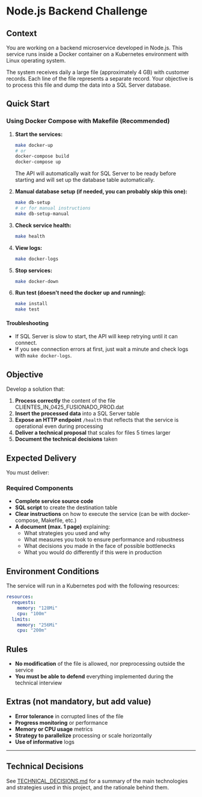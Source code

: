 # Node.js Backend Challenge

## Context

You are working on a backend microservice developed in Node.js. This service runs inside a Docker container on a Kubernetes environment with Linux operating system.

The system receives daily a large file (approximately 4 GB) with customer records. Each line of the file represents a separate record. Your objective is to process this file and dump the data into a SQL Server database.

## Quick Start

### Using Docker Compose with Makefile (Recommended)

1. **Start the services:**
   ```bash
   make docker-up
   # or
   docker-compose build
   docker-compose up
   ```
   The API will automatically wait for SQL Server to be ready before starting and will set up the database table automatically.

2. **Manual database setup (if needed, you can probably skip this one):**
   ```bash
   make db-setup
   # or for manual instructions
   make db-setup-manual
   ```

3. **Check service health:**
   ```bash
   make health
   ```

4. **View logs:**
   ```bash
   make docker-logs
   ```

5. **Stop services:**
   ```bash
   make docker-down
   ```

6. **Run test (doesn't need the docker up and running):**
   ```bash
   make install
   make test
   ```

#### Troubleshooting
- If SQL Server is slow to start, the API will keep retrying until it can connect.
- If you see connection errors at first, just wait a minute and check logs with `make docker-logs`.

## Objective

Develop a solution that:

1. **Process correctly** the content of the file CLIENTES_IN_0425_FUSIONADO_PROD.dat
2. **Insert the processed data** into a SQL Server table
3. **Expose an HTTP endpoint** `/health` that reflects that the service is operational even during processing
4. **Deliver a technical proposal** that scales for files 5 times larger
5. **Document the technical decisions** taken

## Expected Delivery

You must deliver:

### Required Components
- **Complete service source code**
- **SQL script** to create the destination table
- **Clear instructions** on how to execute the service (can be with docker-compose, Makefile, etc.)
- **A document (max. 1 page)** explaining:
  - What strategies you used and why
  - What measures you took to ensure performance and robustness
  - What decisions you made in the face of possible bottlenecks
  - What you would do differently if this were in production

## Environment Conditions

The service will run in a Kubernetes pod with the following resources:

```yaml
resources:
  requests:
    memory: "128Mi"
    cpu: "100m"
  limits:
    memory: "256Mi"
    cpu: "200m"
```

## Rules

- **No modification** of the file is allowed, nor preprocessing outside the service
- **You must be able to defend** everything implemented during the technical interview

## Extras (not mandatory, but add value)

- **Error tolerance** in corrupted lines of the file
- **Progress monitoring** or performance
- **Memory or CPU usage** metrics
- **Strategy to parallelize** processing or scale horizontally
- **Use of informative** logs

---

## Technical Decisions

See [TECHNICAL_DECISIONS.md](./TECHNICAL_DECISIONS.md) for a summary of the main technologies and strategies used in this project, and the rationale behind them.
